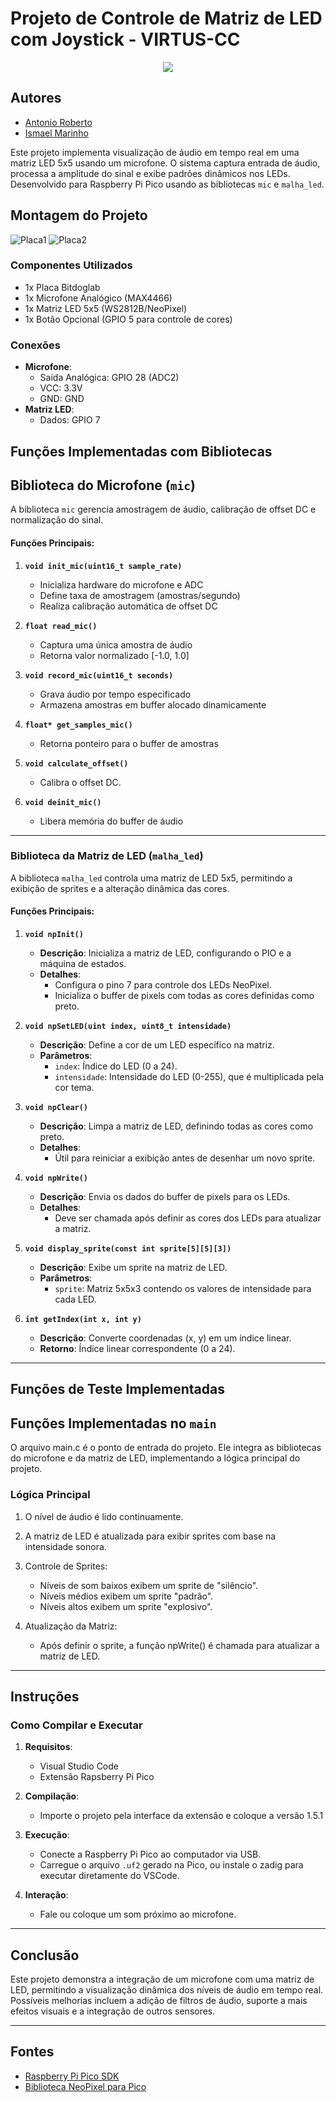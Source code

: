 # Projeto de Controle de Matriz de LED com Joystick - VIRTUS-CC
<p align="center">
  <img src="images/VirtusCC.png" />
</p>

## Autores

- [Antonio Roberto](https://github.com/antoniojunior2222)
- [Ismael Marinho](https://github.com/smalljooj)

Este projeto implementa visualização de áudio em tempo real em uma matriz LED 5x5 usando um microfone. O sistema captura entrada de áudio, processa a amplitude do sinal e exibe padrões dinâmicos nos LEDs. Desenvolvido para Raspberry Pi Pico usando as bibliotecas `mic` e `malha_led`.

## Montagem do Projeto
![Placa1](images/Placa_up.png)
![Placa2](images/Placa_profile.png)


### Componentes Utilizados

- 1x Placa Bitdoglab
- 1x Microfone Analógico (MAX4466)
- 1x Matriz LED 5x5 (WS2812B/NeoPixel)
- 1x Botão Opcional (GPIO 5 para controle de cores)

### Conexões

- **Microfone**:
  - Saída Analógica: GPIO 28 (ADC2)
  - VCC: 3.3V
  - GND: GND
- **Matriz LED**:
  - Dados: GPIO 7

## Funções Implementadas com Bibliotecas

## Biblioteca do Microfone (`mic`)

A biblioteca `mic` gerencia amostragem de áudio, calibração de offset DC e normalização do sinal.

#### Funções Principais:

1. **`void init_mic(uint16_t sample_rate)`**
   - Inicializa hardware do microfone e ADC
   - Define taxa de amostragem (amostras/segundo)
   - Realiza calibração automática de offset DC

2. **`float read_mic()`**
   - Captura uma única amostra de áudio
   - Retorna valor normalizado [-1.0, 1.0]

3. **`void record_mic(uint16_t seconds)`**
   - Grava áudio por tempo especificado
   - Armazena amostras em buffer alocado dinamicamente

4. **`float* get_samples_mic()`**
   - Retorna ponteiro para o buffer de amostras

5. **`void calculate_offset()`**
   - Calibra o offset DC.

6. **`void deinit_mic()`**
   - Libera memória do buffer de áudio

---

### **Biblioteca da Matriz de LED (`malha_led`)**

A biblioteca `malha_led` controla uma matriz de LED 5x5, permitindo a exibição de sprites e a alteração dinâmica das cores.

#### Funções Principais:

1. **`void npInit()`**
   - **Descrição**: Inicializa a matriz de LED, configurando o PIO e a máquina de estados.
   - **Detalhes**:
     - Configura o pino 7 para controle dos LEDs NeoPixel.
     - Inicializa o buffer de pixels com todas as cores definidas como preto.

2. **`void npSetLED(uint index, uint8_t intensidade)`**
   - **Descrição**: Define a cor de um LED específico na matriz.
   - **Parâmetros**:
     - `index`: Índice do LED (0 a 24).
     - `intensidade`: Intensidade do LED (0-255), que é multiplicada pela cor tema.

3. **`void npClear()`**
   - **Descrição**: Limpa a matriz de LED, definindo todas as cores como preto.
   - **Detalhes**:
     - Útil para reiniciar a exibição antes de desenhar um novo sprite.

4. **`void npWrite()`**
   - **Descrição**: Envia os dados do buffer de pixels para os LEDs.
   - **Detalhes**:
     - Deve ser chamada após definir as cores dos LEDs para atualizar a matriz.

5. **`void display_sprite(const int sprite[5][5][3])`**
   - **Descrição**: Exibe um sprite na matriz de LED.
   - **Parâmetros**:
     - `sprite`: Matriz 5x5x3 contendo os valores de intensidade para cada LED.

6. **`int getIndex(int x, int y)`**
   - **Descrição**: Converte coordenadas (x, y) em um índice linear.
   - **Retorno**: Índice linear correspondente (0 a 24).

---

## Funções de Teste Implementadas


## Funções Implementadas no `main`

O arquivo main.c é o ponto de entrada do projeto. Ele integra as bibliotecas do microfone e da matriz de LED, implementando a lógica principal do projeto.

### **Lógica Principal**

1. O nível de áudio é lido continuamente.

2. A matriz de LED é atualizada para exibir sprites com base na intensidade sonora.

3. Controle de Sprites:
    - Níveis de som baixos exibem um sprite de "silêncio".
    - Níveis médios exibem um sprite "padrão".
    - Níveis altos exibem um sprite "explosivo".

4. Atualização da Matriz:
    - Após definir o sprite, a função npWrite() é chamada para atualizar a matriz de LED.

---

## Instruções

### Como Compilar e Executar

1. **Requisitos**:
   - Visual Studio Code
   - Extensão Rapsberry Pi Pico

2. **Compilação**:
   - Importe o projeto pela interface da extensão e coloque a versão 1.5.1

3. **Execução**:
   - Conecte a Raspberry Pi Pico ao computador via USB.
   - Carregue o arquivo `.uf2` gerado na Pico, ou instale o zadig para executar diretamente do VSCode.

4. **Interação**:
   - Fale ou coloque um som próximo ao microfone.

---

## Conclusão

Este projeto demonstra a integração de um microfone com uma matriz de LED, permitindo a visualização dinâmica dos níveis de áudio em tempo real. Possíveis melhorias incluem a adição de filtros de áudio, suporte a mais efeitos visuais e a integração de outros sensores.

---

## Fontes

- [Raspberry Pi Pico SDK](https://github.com/raspberrypi/pico-sdk)
- [Biblioteca NeoPixel para Pico](https://github.com/raspberrypi/pico-examples/tree/master/pio/ws2812)
